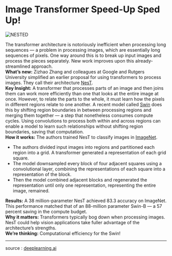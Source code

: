 # Image Transformer Speed-Up Sped Up!

![NESTED](https://cdn2.hubspot.net/hub/5871640/hubfs/NESTED.gif?upscale=true&width=1200&upscale=true&name=NESTED.gif)

The transformer architecture is notoriously inefficient when processing long sequences — a problem in processing images, which are essentially long sequences of pixels. One way around this is to break up input images and process the pieces separately. New work improves upon this already-streamlined approach.  
**What’s new:** Zizhao Zhang and colleagues at Google and Rutgers University simplified an earlier proposal for using transformers to process images. They call their architecture [NesT](https://arxiv.org/abs/2105.12723?utm_campaign=The%20Batch&utm_source=hs_email&utm_medium=email&_hsenc=p2ANqtz--nlQXRW4-7X-ix91nIeK09eSC7HZEucHhs-tTrQrkj708vf7H2NG5TVZmAM8cfkhn20y50).  
**Key Insight:**  A transformer that processes parts of an image and then joins them can work more efficiently than one that looks at the entire image at once. However, to relate the parts to the whole, it must learn how the pixels in different regions relate to one another. A recent model called [Swin](https://arxiv.org/pdf/2103.14030.pdf?utm_campaign=The%20Batch&utm_source=hs_email&utm_medium=email&_hsenc=p2ANqtz--nlQXRW4-7X-ix91nIeK09eSC7HZEucHhs-tTrQrkj708vf7H2NG5TVZmAM8cfkhn20y50) does this by shifting region boundaries in between processing regions and merging them together — a step that nonetheless consumes compute cycles. Using convolutions to process both within and across regions can enable a model to learn such relationships without shifting region boundaries, saving that computation.  
**How it works:** The authors trained NesT to classify images in [ImageNet](https://www.image-net.org/?utm_campaign=The%20Batch&utm_source=hs_email&utm_medium=email&_hsenc=p2ANqtz--nlQXRW4-7X-ix91nIeK09eSC7HZEucHhs-tTrQrkj708vf7H2NG5TVZmAM8cfkhn20y50).

-   The authors divided input images into regions and partitioned each region into a grid. A transformer generated a representation of each grid square.
-   The model downsampled every block of four adjacent squares using a convolutional layer, combining the representations of each square into a representation of the block.
-   Then the model combined adjacent blocks and regenerated the representation until only one representation, representing the entire image, remained.

**Results:** A 38 million-parameter NesT achieved 83.3 accuracy on ImageNet. This performance matched that of an 88-million parameter Swin-B — a 57 percent saving in the compute budget.  
**Why it matters:** Transformers typically bog down when processing images. NesT could help vision applications take fuller advantage of the architecture’s strengths.  
**We’re thinking:** Computational efficiency for the Swin!

---
source : [deeplearning.ai](https://read.deeplearning.ai/the-batch/issue-113/)
